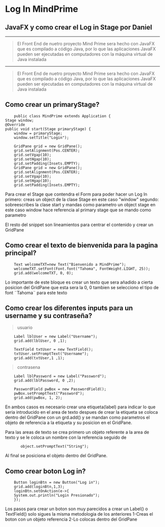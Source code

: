 Log In MindPrime
==========

## JavaFX y como crear el Log in Stage por Daniel
----------
>El Front End de nuetro proyecto Mind Prime sera hecho con JavaFX  que es compilado a código Java,
por lo que las aplicaciones JavaFX pueden ser ejecutadas en computadores 
con la máquina virtual de Java instalada 

----------
>El Front End de nuetro proyecto Mind Prime sera hecho con JavaFX  que es compilado a código Java,
por lo que las aplicaciones JavaFX pueden ser ejecutadas en computadores 
con la máquina virtual de Java instalada 



Como crear un primaryStage?
--------------------------



        public class MindPrime extends Application {
    Stage window;
    @Override
    public void start(Stage primaryStage) {
        window = primaryStage;
        window.setTitle("Login");
        
        GridPane grid = new GridPane();
        grid.setAlignment(Pos.CENTER);
        grid.setVgap(10);
        grid.setHgap(10);
        grid.setPadding(Insets.EMPTY);
        GridPane grid = new GridPane();
        grid.setAlignment(Pos.CENTER);
        grid.setVgap(10);
        grid.setHgap(10);
        grid.setPadding(Insets.EMPTY);


Para crear el Stage que contendra el Form para poder hacer un Log In 
primero: creas un object  de la clase Stage en este caso "window"
segundo: sobreescribes la clase start y mandas como parametro un object stage
en este caso window hace referencia al primary stage que se mando como parametro

El resto del snippet son lineamientos para centrar el contenido y crear un GridPane 

Como crear el texto de bienvenida para la pagina principal?
----------------------------------------------------
        Text welcomeTXT=new Text("Bienvenido a MindPrime");
        welcomeTXT.setFont(Font.font("Tahoma", FontWeight.LIGHT, 25));
        grid.add(welcomeTXT, 0, 0);

Lo importante de este bloque es crear un texto que sera añadido a cierta posicion del GridPane que esta sera la 0, 0 tambien se selecciono el tipo de font ¨Tahoma¨ para este texto 


Como crear los diferentes inputs para un username y su contraseña?
--------------------------------------------------

>usuario

        Label lblUser = new Label("Username");
        grid.add(lblUser, 0 ,1);
        
        TextField txtUser = new TextField();
        txtUser.setPromptText("Username");
        grid.add(txtUser,1 ,1);
        
>contrasena        

        Label lblPassword = new Label("Password");
        grid.add(lblPassword, 0 ,2);
        
        PasswordField pwBox = new PasswordField();
        pwBox.setPromptText("Password");
        grid.add(pwBox, 1, 2);
        
        
En ambos casos es necesario crear una etiqueta(label) para indicar lo que seria introducido en el area de texto despues de crear la etiqueta se coloca dentro del GridPane con un grd.add() y se mandan como parametros el objeto de referencia a la etiqueta y su posicion en el GridPane.

Para las areas de texto se crea primero un objeto referente a la area de texto y se le coloca un nombre con la referencia seguido de 

           object.setPromptText("String");

Al final se posiciona el objeto dentro del GridPane.

Como crear boton Log in?
--------------------------------------

        Button loginBtn = new Button("Log in");
        grid.add(loginBtn,1,3);
        loginBtn.setOnAction(e->{
        System.out.println("Login Presionado");
        });

Los pasos para crear un boton son muy parecidos a crear un Label() o TextField()
solo sigues la misma metodologia de los anteriores
1-Creas el boton con un objeto referencia
2-Lo colocas dentro del GridPane 
